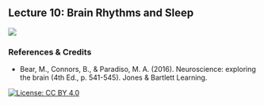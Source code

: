 ## Lecture 10: Brain Rhythms and Sleep

![](DMAB-10_fin_1_tbg.png)

### References & Credits

-   Bear, M., Connors, B., & Paradiso, M. A. (2016). Neuroscience: exploring the brain (4th Ed., p. 541-545). Jones & Bartlett Learning.

[![License: CC BY 4.0](https://img.shields.io/badge/License-CC%20BY%204.0-lightgrey.svg)](https://creativecommons.org/licenses/by/4.0/)
